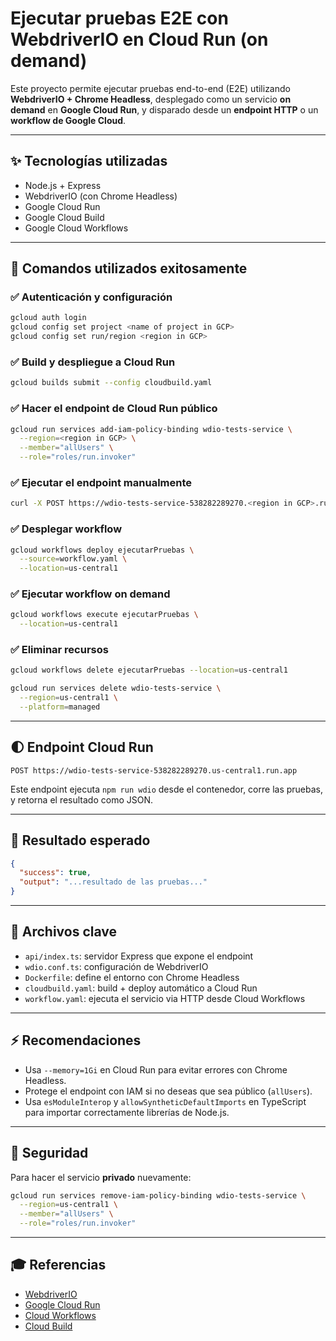 # Ejecutar pruebas E2E con WebdriverIO en Cloud Run (on demand)

Este proyecto permite ejecutar pruebas end-to-end (E2E) utilizando **WebdriverIO + Chrome Headless**, desplegado como un servicio **on demand** en **Google Cloud Run**, y disparado desde un **endpoint HTTP** o un **workflow de Google Cloud**.

---

## ✨ Tecnologías utilizadas

- Node.js + Express
- WebdriverIO (con Chrome Headless)
- Google Cloud Run
- Google Cloud Build
- Google Cloud Workflows

---

## 🚀 Comandos utilizados exitosamente

### ✅ Autenticación y configuración

```bash
gcloud auth login
gcloud config set project <name of project in GCP>
gcloud config set run/region <region in GCP>
```

### ✅ Build y despliegue a Cloud Run

```bash
gcloud builds submit --config cloudbuild.yaml
```

### ✅ Hacer el endpoint de Cloud Run público

```bash
gcloud run services add-iam-policy-binding wdio-tests-service \
  --region=<region in GCP> \
  --member="allUsers" \
  --role="roles/run.invoker"
```

### ✅ Ejecutar el endpoint manualmente

```bash
curl -X POST https://wdio-tests-service-538282289270.<region in GCP>.run.app
```

### ✅ Desplegar workflow

```bash
gcloud workflows deploy ejecutarPruebas \
  --source=workflow.yaml \
  --location=us-central1
```

### ✅ Ejecutar workflow on demand

```bash
gcloud workflows execute ejecutarPruebas \
  --location=us-central1
```

### ✅ Eliminar recursos

```bash
gcloud workflows delete ejecutarPruebas --location=us-central1

gcloud run services delete wdio-tests-service \
  --region=us-central1 \
  --platform=managed
```

---

## 🌓 Endpoint Cloud Run

```
POST https://wdio-tests-service-538282289270.us-central1.run.app
```

Este endpoint ejecuta `npm run wdio` desde el contenedor, corre las pruebas, y retorna el resultado como JSON.

---

## 🎉 Resultado esperado

```json
{
  "success": true,
  "output": "...resultado de las pruebas..."
}
```

---

## 📄 Archivos clave

- `api/index.ts`: servidor Express que expone el endpoint
- `wdio.conf.ts`: configuración de WebdriverIO
- `Dockerfile`: define el entorno con Chrome Headless
- `cloudbuild.yaml`: build + deploy automático a Cloud Run
- `workflow.yaml`: ejecuta el servicio via HTTP desde Cloud Workflows

---

## ⚡ Recomendaciones

- Usa `--memory=1Gi` en Cloud Run para evitar errores con Chrome Headless.
- Protege el endpoint con IAM si no deseas que sea público (`allUsers`).
- Usa `esModuleInterop` y `allowSyntheticDefaultImports` en TypeScript para importar correctamente librerías de Node.js.

---

## 🚨 Seguridad

Para hacer el servicio **privado** nuevamente:

```bash
gcloud run services remove-iam-policy-binding wdio-tests-service \
  --region=us-central1 \
  --member="allUsers" \
  --role="roles/run.invoker"
```

---

## 🎓 Referencias

- [WebdriverIO](https://webdriver.io/)
- [Google Cloud Run](https://cloud.google.com/run)
- [Cloud Workflows](https://cloud.google.com/workflows)
- [Cloud Build](https://cloud.google.com/build)
